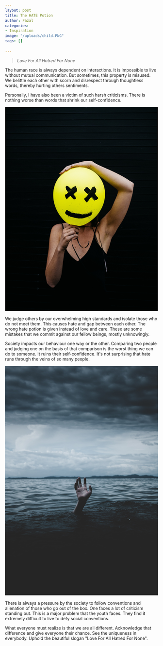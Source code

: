 ```yaml
---
layout: post
title: The HATE Potion
author: Fazal
categories:
- Inspiration
image: "/uploads/child.PNG"
tags: []

---
```

> _Love For All Hatred For None_

The human race is always dependent on interactions. It is impossible to live without mutual communication. But sometimes, this property is misused. We belittle each other with scorn and disrespect through thoughtless words, thereby hurting others sentiments.

Personally, I have also been a victim of such harsh criticisms. There is nothing worse than words that shrink our self-confidence.

![](/uploads/charles-etoroma-vkc1YLZ50yE-unsplash.jpg)

We judge others by our overwhelming high standards and isolate those who do not meet them. This causes hate and gap between each other. The wrong hate potion is given instead of love and care. These are some mistakes that we commit against our fellow beings, mostly unknowingly.

Society impacts our behaviour one way or the other. Comparing two people and judging one on the basis of that comparison is the worst thing we can do to someone. It ruins their self-confidence. It's not surprising that hate runs through the veins of so many people.

![](/uploads/ian-espinosa-rX12B5uX7QM-unsplash.jpg)

There is always a pressure by the society to follow conventions and alienation of those who go out of the box. One faces a lot of criticism standing out. This is a major problem that the youth faces. They find it extremely difficult to live to defy social conventions.

What everyone must realize is that we are all different. Acknowledge that difference and give everyone their chance. See the uniqueness in everybody. Uphold the beautiful slogan "Love For All Hatred For None".